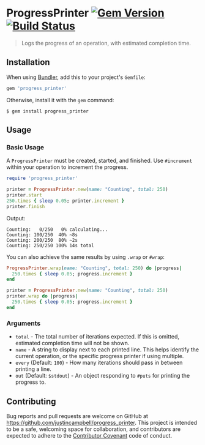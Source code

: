 # ProgressPrinter [![Gem Version](https://badge.fury.io/rb/progress_printer.svg)](https://badge.fury.io/rb/progress_printer) [![Build Status](https://travis-ci.org/justincampbell/progress_printer.svg?branch=master)](https://travis-ci.org/justincampbell/progress_printer)

> Logs the progress of an operation, with estimated completion time.

## Installation

When using [Bundler](https://bundler.io), add this to your project's `Gemfile`:

```ruby
gem 'progress_printer'
```

Otherwise, install it with the `gem` command:


```shell
$ gem install progress_printer
```

## Usage

### Basic Usage

A `ProgressPrinter` must be created, started, and finished. Use `#increment` within your operation to increment the progress.

```rb
require 'progress_printer'

printer = ProgressPrinter.new(name: "Counting", total: 250)
printer.start
250.times { sleep 0.05; printer.increment }
printer.finish
```

Output:

```
Counting:   0/250   0% calculating...
Counting: 100/250  40% ~8s
Counting: 200/250  80% ~2s
Counting: 250/250 100% 14s total
```

You can also achieve the same results by using `.wrap` or `#wrap`:

```rb
ProgressPrinter.wrap(name: "Counting", total: 250) do |progress|
  250.times { sleep 0.05; progress.increment }
end
```

```rb
printer = ProgressPrinter.new(name: "Counting", total: 250)
printer.wrap do |progress|
  250.times { sleep 0.05; progress.increment }
end
```

### Arguments

* `total` - The total number of iterations expected. If this is omitted, estimated completion time will not be shown.
* `name` - A string to display next to each printed line. This helps identify the current operation, or the specific progress printer if using multiple.
* `every` (Default: `100`) - How many iterations should pass in between printing a line.
* `out` (Default: `$stdout`) - An object responding to `#puts` for printing the progress to.

## Contributing

Bug reports and pull requests are welcome on GitHub at https://github.com/justincampbell/progress_printer. This project is intended to be a safe, welcoming space for collaboration, and contributors are expected to adhere to the [Contributor Covenant](http://contributor-covenant.org) code of conduct.
